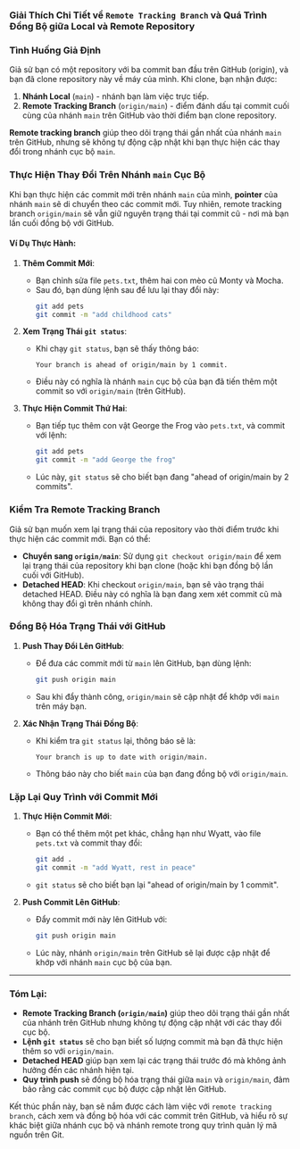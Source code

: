 ### Giải Thích Chi Tiết về `Remote Tracking Branch` và Quá Trình Đồng Bộ giữa Local và Remote Repository

### Tình Huống Giả Định

Giả sử bạn có một repository với ba commit ban đầu trên GitHub (origin), và bạn đã clone repository này về máy của mình. Khi clone, bạn nhận được:
1. **Nhánh Local** (`main`) - nhánh bạn làm việc trực tiếp.
2. **Remote Tracking Branch** (`origin/main`) - điểm đánh dấu tại commit cuối cùng của nhánh `main` trên GitHub vào thời điểm bạn clone repository.

**Remote tracking branch** giúp theo dõi trạng thái gần nhất của nhánh `main` trên GitHub, nhưng sẽ không tự động cập nhật khi bạn thực hiện các thay đổi trong nhánh cục bộ `main`.

### Thực Hiện Thay Đổi Trên Nhánh `main` Cục Bộ

Khi bạn thực hiện các commit mới trên nhánh `main` của mình, **pointer** của nhánh `main` sẽ di chuyển theo các commit mới. Tuy nhiên, remote tracking branch `origin/main` sẽ vẫn giữ nguyên trạng thái tại commit cũ - nơi mà bạn lần cuối đồng bộ với GitHub.

#### Ví Dụ Thực Hành:

1. **Thêm Commit Mới**:
   - Bạn chỉnh sửa file `pets.txt`, thêm hai con mèo cũ Monty và Mocha.
   - Sau đó, bạn dùng lệnh sau để lưu lại thay đổi này:
     ```bash
     git add pets
     git commit -m "add childhood cats"
     ```

2. **Xem Trạng Thái `git status`**:
   - Khi chạy `git status`, bạn sẽ thấy thông báo:
     ```plaintext
     Your branch is ahead of origin/main by 1 commit.
     ```
   - Điều này có nghĩa là nhánh `main` cục bộ của bạn đã tiến thêm một commit so với `origin/main` (trên GitHub).

3. **Thực Hiện Commit Thứ Hai**:
   - Bạn tiếp tục thêm con vật George the Frog vào `pets.txt`, và commit với lệnh:
     ```bash
     git add pets
     git commit -m "add George the frog"
     ```
   - Lúc này, `git status` sẽ cho biết bạn đang "ahead of origin/main by 2 commits".

### Kiểm Tra Remote Tracking Branch

Giả sử bạn muốn xem lại trạng thái của repository vào thời điểm trước khi thực hiện các commit mới. Bạn có thể:
- **Chuyển sang `origin/main`**: Sử dụng `git checkout origin/main` để xem lại trạng thái của repository khi bạn clone (hoặc khi bạn đồng bộ lần cuối với GitHub).
- **Detached HEAD**: Khi checkout `origin/main`, bạn sẽ vào trạng thái detached HEAD. Điều này có nghĩa là bạn đang xem xét commit cũ mà không thay đổi gì trên nhánh chính.

### Đồng Bộ Hóa Trạng Thái với GitHub

1. **Push Thay Đổi Lên GitHub**:
   - Để đưa các commit mới từ `main` lên GitHub, bạn dùng lệnh:
     ```bash
     git push origin main
     ```
   - Sau khi đẩy thành công, `origin/main` sẽ cập nhật để khớp với `main` trên máy bạn.

2. **Xác Nhận Trạng Thái Đồng Bộ**:
   - Khi kiểm tra `git status` lại, thông báo sẽ là:
     ```plaintext
     Your branch is up to date with origin/main.
     ```
   - Thông báo này cho biết `main` của bạn đang đồng bộ với `origin/main`.

### Lặp Lại Quy Trình với Commit Mới

1. **Thực Hiện Commit Mới**:
   - Bạn có thể thêm một pet khác, chẳng hạn như Wyatt, vào file `pets.txt` và commit thay đổi:
     ```bash
     git add .
     git commit -m "add Wyatt, rest in peace"
     ```
   - `git status` sẽ cho biết bạn lại "ahead of origin/main by 1 commit".

2. **Push Commit Lên GitHub**:
   - Đẩy commit mới này lên GitHub với:
     ```bash
     git push origin main
     ```
   - Lúc này, nhánh `origin/main` trên GitHub sẽ lại được cập nhật để khớp với nhánh `main` cục bộ của bạn.

---

### Tóm Lại:

- **Remote Tracking Branch (`origin/main`)** giúp theo dõi trạng thái gần nhất của nhánh trên GitHub nhưng không tự động cập nhật với các thay đổi cục bộ.
- **Lệnh `git status`** sẽ cho bạn biết số lượng commit mà bạn đã thực hiện thêm so với `origin/main`.
- **Detached HEAD** giúp bạn xem lại các trạng thái trước đó mà không ảnh hưởng đến các nhánh hiện tại.
- **Quy trình push** sẽ đồng bộ hóa trạng thái giữa `main` và `origin/main`, đảm bảo rằng các commit cục bộ được cập nhật lên GitHub.

Kết thúc phần này, bạn sẽ nắm được cách làm việc với `remote tracking branch`, cách xem và đồng bộ hóa với các commit trên GitHub, và hiểu rõ sự khác biệt giữa nhánh cục bộ và nhánh remote trong quy trình quản lý mã nguồn trên Git.
